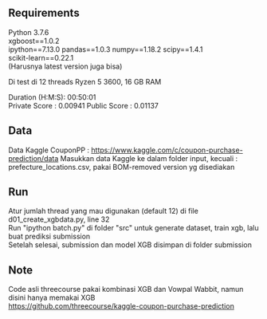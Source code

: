## Requirements
Python 3.7.6  
xgboost==1.0.2  
ipython==7.13.0 
pandas==1.0.3 
numpy==1.18.2 
scipy==1.4.1  
scikit-learn==0.22.1  
(Harusnya latest version juga bisa) 

Di test di 12 threads Ryzen 5 3600, 16 GB RAM 

Duration (H:M:S): 00:50:01  
Private Score : 0.00941 
Public Score : 0.01137  

## Data
Data Kaggle CouponPP : https://www.kaggle.com/c/coupon-purchase-prediction/data 
Masukkan data Kaggle ke dalam folder input, kecuali : prefecture_locations.csv, pakai BOM-removed version yg disediakan 

## Run
Atur jumlah thread yang mau digunakan (default 12) di file d01_create_xgbdata.py, line 32   
Run "ipython batch.py" di folder "src" untuk generate dataset, train xgb, lalu buat prediksi submission   
Setelah selesai, submission dan model XGB disimpan di folder submission 

## Note
Code asli threecourse pakai kombinasi XGB dan Vowpal Wabbit, namun disini hanya memakai XGB   
https://github.com/threecourse/kaggle-coupon-purchase-prediction  
